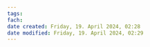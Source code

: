 ```yaml
---
tags: 
fach: 
date created: Friday, 19. April 2024, 02:28
date modified: Friday, 19. April 2024, 02:29
---
```


